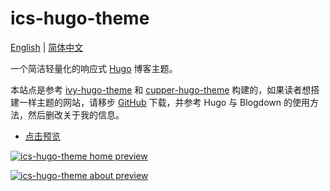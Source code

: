 # ics-hugo-theme

[English](README.en.md) | [简体中文](README.md)

一个简洁轻量化的响应式 [Hugo](https://gohugo.io/) 博客主题。

本站点是参考 [ivy-hugo-theme](https://github.com/shenweiyan/ivy-hugo-theme) 和 [cupper-hugo-theme](https://github.com/shenweiyan/cupper-hugo-theme) 构建的，如果读者想搭建一样主题的网站，请移步 [GitHub](https://github.com/shenweiyan/ics-hugo-theme) 下载，并参考 Hugo 与 Blogdown 的使用方法，然后删改关于我的信息。

- [点击预览](https://shenweiyan.github.io/ICS-Hugo-Theme/)

[![ics-hugo-theme home preview](https://cdn.jsdelivr.net/gh/shenweiyan/ICS-Hugo-Theme/img/ics-hugo-theme-home.png "ics-hugo-theme template preview")](https://shenweiyan.github.io/ICS-Hugo-Theme/)

[![ics-hugo-theme about preview](https://cdn.jsdelivr.net/gh/shenweiyan/ICS-Hugo-Theme/img/ics-hugo-theme-about.png "ics-hugo-theme template preview")](hhttps://shenweiyan.github.io/ICS-Hugo-Theme/)
